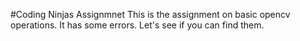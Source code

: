 #Coding Ninjas Assignmnet
This is the assignment on basic opencv operations. It has some errors. Let's see if you can find them.

